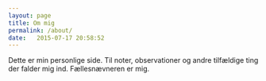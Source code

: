 ```yaml
---
layout: page
title: Om mig
permalink: /about/
date:   2015-07-17 20:58:52
---
```


Dette er min personlige side. Til noter, observationer og andre tilfældige ting
der falder mig ind. Fællesnævneren er mig.
